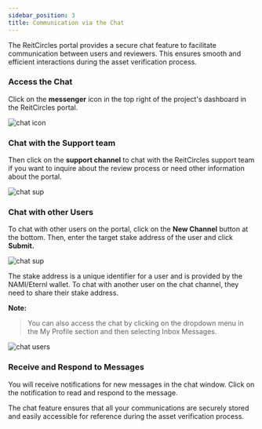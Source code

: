 ```yaml
---
sidebar_position: 3
title: Communication via the Chat
---
```



The ReitCircles portal provides a secure chat feature to facilitate communication between users and reviewers. This ensures smooth and efficient interactions during the asset verification process.


### Access the Chat

Click on the **messenger** icon in the top right of the project's dashboard in the ReitCircles portal. 


![chat icon](/img/chat/chat_icon.png)


### Chat with the Support team

Then click on the **support channel** to chat with the ReitCircles support team if you want to inquire about the review process or need other information about the portal.


![chat sup](/img/chat/sup_chan.png)

### Chat with other Users

To chat with other users on the portal, click on the **New Channel** button at the bottom. Then, enter the target stake address of the user and click **Submit.**

![chat sup](/img/chat/new_chat.png)

The stake address is a unique identifier for a user and is provided by the NAMI/Eternl wallet. To chat with another user on the chat channel, they need to share their stake address.

**Note:**
> You can also access the chat by clicking on the dropdown menu in the My Profile section and then selecting Inbox Messages.

![chat users](/img/chat/other_chat.png)


### Receive and Respond to Messages

You will receive notifications for new messages in the chat window. Click on the notification to read and respond to the message.

The chat feature ensures that all your communications are securely stored and easily accessible for reference during the asset verification process.
